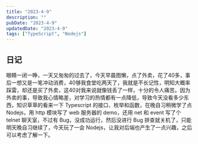 ```yaml
---
title: "2023-4-9"
description: ""
pubDate: "2023-4-9"
updatedDate: "2023-4-9"
tags: ["TypeScript", "Nodejs"]
---
```


## 日记
眼睛一闭一睁，一天又匆匆的过去了，今天早晨图懒，点了外卖，花了40多，事后一想又是一笔冲动消费，40够我食堂吃两天了，我就是不长记性，明知大概率踩雷，却还是买了外卖，这40对我来说就像钱丢了一样，十分的令人痛苦。因为外卖的事，导致我心情略差，对学习的热情都有一点降低，导致今天没看多少东西，知识草草的看来一下 Typescript 的接口、枚举和函数，在晚自习稍微学了点 Nodejs，用 http 模块写了 web 服务器的 demo，还用 net 和 event 写了个 telnet 聊天室，不过有 Bug，没成功运行，然后没进行 Bug 排查就关机了，只能明天晚自习继续了，今天玩了一会 Nodejs，让我对后端也产生了一点兴趣，之后可以考虑了解一下。